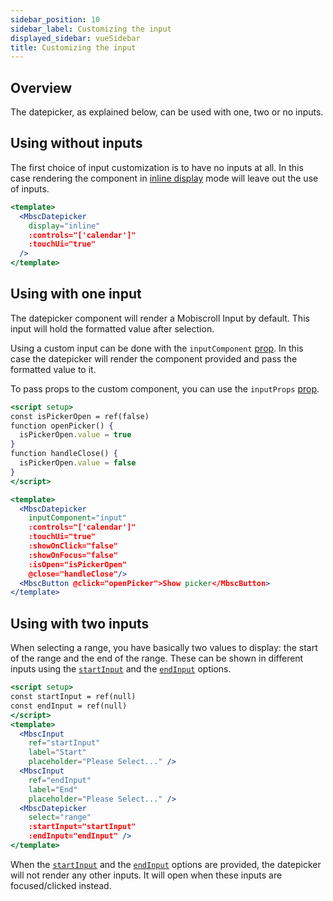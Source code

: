 ```yaml
---
sidebar_position: 10
sidebar_label: Customizing the input
displayed_sidebar: vueSidebar
title: Customizing the input
---
```


## Overview

The datepicker, as explained below, can be used with one, two or no inputs.

## Using without inputs

The first choice of input customization is to have no inputs at all. In this case rendering the component in [inline display](/vue/datepicker/display-modes) mode will leave out the use of inputs.

```jsx title="Inline picker"
<template>
  <MbscDatepicker
    display="inline"
    :controls="['calendar']"
    :touchUi="true"
  />
</template>
```

## Using with one input

The datepicker component will render a Mobiscroll Input by default. This input will hold the formatted value after selection.

Using a custom input can be done with the `inputComponent` [prop](/vue/datepicker/api#opt-inputComponent). In this case the datepicker will render the component provided and pass the formatted value to it.

To pass props to the custom component, you can use the `inputProps` [prop](/vue/datepicker/api#opt-inputProps).

```jsx title="Using with one input"
<script setup>
const isPickerOpen = ref(false)
function openPicker() {
  isPickerOpen.value = true
}
function handleClose() {
  isPickerOpen.value = false
}
</script>

<template>
  <MbscDatepicker
    inputComponent="input"
    :controls="['calendar']"
    :touchUi="true"
    :showOnClick="false"
    :showOnFocus="false"
    :isOpen="isPickerOpen"
    @close="handleClose"/>
  <MbscButton @click="openPicker">Show picker</MbscButton>
</template>
```

## Using with two inputs

When selecting a range, you have basically two values to display: the start of the range and the end of the range. These can be shown in different inputs using the [`startInput`](/vue/datepicker/api#opt-startInput) and the [`endInput`](/vue/datepicker/api#opt-endInput) options.

```jsx title="Two inputs for range selection"
<script setup>
const startInput = ref(null)
const endInput = ref(null)
</script>
<template>
  <MbscInput
    ref="startInput" 
    label="Start" 
    placeholder="Please Select..." />
  <MbscInput 
    ref="endInput" 
    label="End" 
    placeholder="Please Select..." />
  <MbscDatepicker
    select="range"
    :startInput="startInput"
    :endInput="endInput" />
</template>
```

When the [`startInput`](/vue/datepicker/api#opt-startInput) and the [`endInput`](/vue/datepicker/api#opt-endInput) options are provided, the datepicker will not render any other inputs. It will open when these inputs are focused/clicked instead.